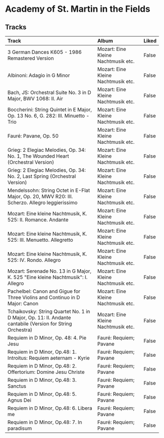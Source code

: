 # Academy of St. Martin in the Fields

## Tracks

| Track                                                                                                      | Album                               | Liked   |
|:-----------------------------------------------------------------------------------------------------------|:------------------------------------|:--------|
| 3 German Dances K605 - 1986 Remastered Version                                                             | Mozart: Eine Kleine Nachtmusik etc. | False   |
| Albinoni: Adagio in G Minor                                                                                | Mozart: Eine Kleine Nachtmusik etc. | False   |
| Bach, JS: Orchestral Suite No. 3 in D Major, BWV 1068: II. Air                                             | Mozart: Eine Kleine Nachtmusik etc. | False   |
| Boccherini: String Quintet in E Major, Op. 13 No. 6, G. 282: III. Minuetto - Trio                          | Mozart: Eine Kleine Nachtmusik etc. | False   |
| Fauré: Pavane, Op. 50                                                                                      | Mozart: Eine Kleine Nachtmusik etc. | False   |
| Grieg: 2 Elegiac Melodies, Op. 34: No. 1, The Wounded Heart (Orchestral Version)                           | Mozart: Eine Kleine Nachtmusik etc. | False   |
| Grieg: 2 Elegiac Melodies, Op. 34: No. 2, Last Spring (Orchestral Version)                                 | Mozart: Eine Kleine Nachtmusik etc. | False   |
| Mendelssohn: String Octet in E-Flat Major, Op. 20, MWV R20: III. Scherzo. Allegro leggierissimo            | Mozart: Eine Kleine Nachtmusik etc. | False   |
| Mozart: Eine kleine Nachtmusik, K. 525: II. Romance. Andante                                               | Mozart: Eine Kleine Nachtmusik etc. | False   |
| Mozart: Eine kleine Nachtmusik, K. 525: III. Menuetto. Allegretto                                          | Mozart: Eine Kleine Nachtmusik etc. | False   |
| Mozart: Eine kleine Nachtmusik, K. 525: IV. Rondo. Allegro                                                 | Mozart: Eine Kleine Nachtmusik etc. | False   |
| Mozart: Serenade No. 13 in G Major, K. 525 "Eine kleine Nachtmusik": I. Allegro                            | Mozart: Eine Kleine Nachtmusik etc. | False   |
| Pachelbel: Canon and Gigue for Three Violins and Continuo in D Major: Canon                                | Mozart: Eine Kleine Nachtmusik etc. | False   |
| Tchaikovsky: String Quartet No. 1 in D Major, Op. 11: II. Andante cantabile (Version for String Orchestra) | Mozart: Eine Kleine Nachtmusik etc. | False   |
| Requiem in D Minor, Op. 48: 4. Pie Jesu                                                                    | Fauré: Requiem; Pavane              | False   |
| Requiem in D Minor, Op.48: 1. Introitus: Requiem aeternam - Kyrie                                          | Fauré: Requiem; Pavane              | False   |
| Requiem in D Minor, Op.48: 2. Offertorium: Domine Jesu Christe                                             | Fauré: Requiem; Pavane              | False   |
| Requiem in D Minor, Op.48: 3. Sanctus                                                                      | Fauré: Requiem; Pavane              | False   |
| Requiem in D Minor, Op.48: 5. Agnus Dei                                                                    | Fauré: Requiem; Pavane              | False   |
| Requiem in D Minor, Op.48: 6. Libera me                                                                    | Fauré: Requiem; Pavane              | False   |
| Requiem in D Minor, Op.48: 7. In paradisum                                                                 | Fauré: Requiem; Pavane              | False   |